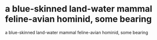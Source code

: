 # a blue-skinned land-water mammal feline-avian hominid, some bearing

a blue-skinned land-water mammal feline-avian hominid, some bearing